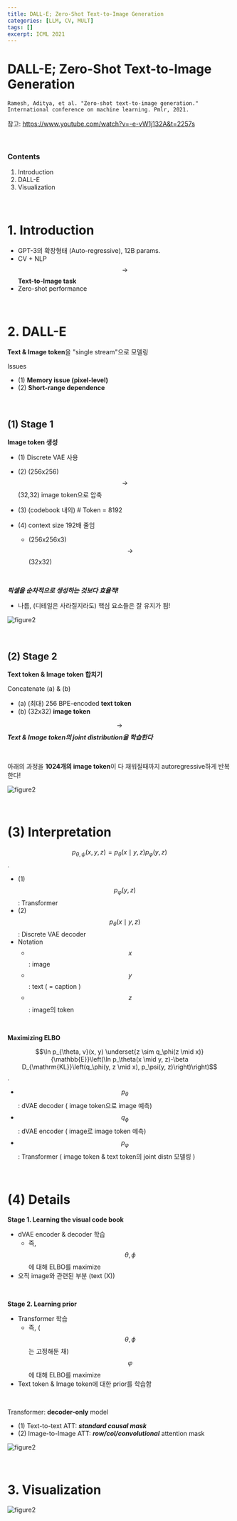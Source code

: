 ```yaml
---
title: DALL-E; Zero-Shot Text-to-Image Generation
categories: [LLM, CV, MULT]
tags: []
excerpt: ICML 2021
---
```


<script src="https://cdn.mathjax.org/mathjax/latest/MathJax.js?config=TeX-AMS-MML_HTMLorMML" type="text/javascript"></script>

# DALL-E; Zero-Shot Text-to-Image Generation

```
Ramesh, Aditya, et al. "Zero-shot text-to-image generation." International conference on machine learning. Pmlr, 2021.
```

참고: https://www.youtube.com/watch?v=-e-vW1j132A&t=2257s

<br>

### Contents

1. Introduction
2. DALL-E
3. Visualization

<br>

# 1. Introduction

- GPT-3의 확장형태 (Auto-regressive), 12B params.
- CV + NLP $$\rightarrow$$ **Text-to-Image task** 
- Zero-shot performance

<br>

# 2. DALL-E

**Text & Image token**을 "single stream"으로 모델링

Issues

- (1) **Memory issue (pixel-level)**
- (2) **Short-range dependence**

<br>

## (1) Stage 1

**Image token 생성**

- (1) Discrete VAE 사용
- (2) (256x256) $$\rightarrow$$ (32,32) image token으로 압축

- (3) (codebook 내의) # Token = 8192 
- (4) context size 192배 줄임
  - (256x256x3) $$\rightarrow$$ (32x32)

<br>

***픽셀을 순차적으로 생성하는 것보다 효율적!***

+ 나름, (디테일은 사라질지라도) 핵심 요소들은 잘 유지가 됨!

![figure2](/assets/img/llm/img71.png)

<br>

## (2) Stage 2

**Text token & Image token 합치기**

Concatenate (a) & (b)

- (a) (최대) 256 BPE-encoded **text token** 
- (b) (32x32) **image token**

$$\rightarrow$$ ***Text & Image token의 joint distribution을 학습한다***

<br>

아래의 과정을 **1024개의 image token**이 다 채워질때까지 autoregressive하게 반복한다!

![figure2](/assets/img/llm/img72.png)

<br>

# (3) Interpretation

$$p_{\theta, \psi}(x, y, z)=p_\theta(x \mid y, z) p_{\varphi}(y, z)$$.

- (1) $$p_{\varphi}(y, z)$$: Transformer
- (2) $$p_\theta(x \mid y, z)$$: Discrete VAE decoder
- Notation
  - $$x$$: image
  - $$y$$: text ( = caption )
  - $$z$$: image의 token

<br>

**Maximizing ELBO**

$$\ln p_{\theta, v}(x, y) \underset{z \sim q_\phi(z \mid x)}{\mathbb{E}}\left(\ln p_\theta(x \mid y, z)-\beta D_{\mathrm{KL}}\left(q_\phi(y, z \mid x), p_\psi(y, z)\right)\right)$$.

- $$p_{\theta}$$: dVAE decoder ( image token으로 image 예측)
- $$q_{\phi}$$: dVAE encoder ( image로 image token 예측)
- $$p_{\varphi}$$: Transformer ( image token & text token의 joint distn 모델링 )

<br>

# (4) Details

**Stage 1. Learning the visual code book**

- dVAE encoder & decoder 학습
  - 즉, $$\theta, \phi$$에 대해 ELBO를 maximize
- 오직 image와 관련된 부분 (text (X))

<br>

**Stage 2. Learning prior**

- Transformer 학습
  - 즉, ($$\theta, \phi$$는 고정해둔 채) $$\varphi$$에 대해 ELBO를 maximize
- Text token & Image token에 대한 prior를 학습함

<br>

Transformer: **decoder-only** model

- (1) Text-to-text ATT: ***standard causal mask***
- (2) Image-to-Image ATT: ***row/col/convolutional*** attention mask

![figure2](/assets/img/llm/img73.png)

<br>

# 3. Visualization

![figure2](/assets/img/llm/img74.png)
